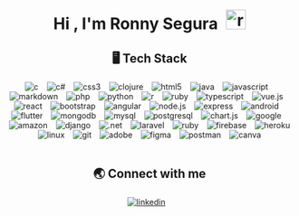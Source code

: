 <!--START_SECTION:TITLE-->
# <p align = center>Hi , I'm Ronny Segura&ensp;<img src="https://media.giphy.com/media/hvRJCLFzcasrR4ia7z/giphy.gif" alt= "rohusemer" width="35"></p>
<!--END_SECTION:TITLE-->

<!--START_SECTION:SKILL-->
## <p align = center> 🖥️ 	Tech Stack </p>
<div align = center>
<img src="https://img.shields.io/badge/c-%23555555.svg?style=flat&logo=c&logoColor=white" alt=c /> &ensp;
<img src="https://img.shields.io/badge/c%23-%23178600.svg?style=flat&logo=c-sharp&logoColor=white" alt=c# /> &ensp;
<img src="https://img.shields.io/badge/css3-%23563d7c.svg?style=flat&logo=css3&logoColor=white" alt=css3 /> &ensp;
<img src="https://img.shields.io/badge/clojure-%23db5855.svg?style=flat&logo=clojure&logoColor=white" alt=clojure /> &ensp;
<img src="https://img.shields.io/badge/html5-%23e34c26.svg?style=flat&logo=html5&logoColor=white" alt=html5 /> &ensp;
<img src="https://img.shields.io/badge/java-%23b07219.svg?style=flat&logo=java&logoColor=white" alt=java /> &ensp;
<img src="https://img.shields.io/badge/javascript-%23f1e05a.svg?style=flat&logo=javascript&logoColor=white" alt=javascript /> &ensp;
<img src="https://img.shields.io/badge/markdown-%23083fa1.svg?style=flat&logo=markdown&logoColor=white" alt=markdown /> &ensp;
<img src="https://img.shields.io/badge/php-%234F5D95.svg?style=flat&logo=php&logoColor=white" alt=php /> &ensp;
<img src="https://img.shields.io/badge/python-%233572A5.svg?style=flat&logo=python&logoColor=white" alt=python /> &ensp;
<img src="https://img.shields.io/badge/r-%23198CE7.svg?style=flat&logo=r&logoColor=white" alt=r /> &ensp;
<img src="https://img.shields.io/badge/ruby-%23701516.svg?style=flat&logo=ruby&logoColor=white" alt=ruby /> &ensp;
<img src="https://img.shields.io/badge/typescript-%233178c6.svg?style=flat&logo=typescript&logoColor=white" alt=typescript /> &ensp;
<img src="https://img.shields.io/badge/vue.js-%2341b883.svg?style=flat&logo=vue.js&logoColor=white" alt=vue.js /> &ensp;
<img src="https://img.shields.io/badge/react-%2361dbfb.svg?style=flat&logo=react&logoColor=white" alt=react /> &ensp;
<img src="https://img.shields.io/badge/bootstrap-%23553c7b.svg?style=flat&logo=bootstrap&logoColor=white" alt=bootstrap /> &ensp;
<img src="https://img.shields.io/badge/angular-%23b52e31.svg?style=flat&logo=angular&logoColor=white" alt=angular /> &ensp;
<img src="https://img.shields.io/badge/node.js-%233c873a.svg?style=flat&logo=node.js&logoColor=white" alt=node.js /> &ensp;
<img src="https://img.shields.io/badge/express-%23626361.svg?style=flat&logo=express&logoColor=white" alt=express /> &ensp;
<img src="https://img.shields.io/badge/android-%2332DE84.svg?style=flat&logo=android&logoColor=white" alt=android /> &ensp;
<img src="https://img.shields.io/badge/flutter-%2342A5F5.svg?style=flat&logo=flutter&logoColor=white" alt=flutter /> &ensp;
<img src="https://img.shields.io/badge/mongodb-%234db33d.svg?style=flat&logo=mongodb&logoColor=white" alt=mongodb /> &ensp;
<img src="https://img.shields.io/badge/mysql-%2300758f.svg?style=flat&logo=mysql&logoColor=white" alt=mysql /> &ensp;
<img src="https://img.shields.io/badge/postgresql-%230064a5.svg?style=flat&logo=postgresql&logoColor=white" alt=postgresql /> &ensp;
<img src="https://img.shields.io/badge/chart.js-%23e85858.svg?style=flat&logo=chart.js&logoColor=white" alt=chart.js /> &ensp;
<img src="https://img.shields.io/badge/google cloud-%230F9D58.svg?style=flat&logo=google cloud&logoColor=white" alt=google cloud /> &ensp;
<img src="https://img.shields.io/badge/amazon aws-%23FF9900.svg?style=flat&logo=amazon aws&logoColor=white" alt=amazon aws /> &ensp;
<img src="https://img.shields.io/badge/django-%23092e20.svg?style=flat&logo=django&logoColor=white" alt=django /> &ensp;
<img src="https://img.shields.io/badge/.net-%23945db7.svg?style=flat&logo=.net&logoColor=white" alt=.net /> &ensp;
<img src="https://img.shields.io/badge/laravel-%23fb503b.svg?style=flat&logo=laravel&logoColor=white" alt=laravel /> &ensp;
<img src="https://img.shields.io/badge/ruby on rails-%23cc0000.svg?style=flat&logo=ruby on rails&logoColor=white" alt=ruby on rails /> &ensp;
<img src="https://img.shields.io/badge/firebase-%23FFA000.svg?style=flat&logo=firebase&logoColor=white" alt=firebase /> &ensp;
<img src="https://img.shields.io/badge/heroku-%236762a6.svg?style=flat&logo=heroku&logoColor=white" alt=heroku /> &ensp;
<img src="https://img.shields.io/badge/linux-%23ffcc33.svg?style=flat&logo=linux&logoColor=white" alt=linux /> &ensp;
<img src="https://img.shields.io/badge/git-%23f1502f.svg?style=flat&logo=git&logoColor=white" alt=git /> &ensp;
<img src="https://img.shields.io/badge/adobe xd-%2346034a.svg?style=flat&logo=adobe xd&logoColor=white" alt=adobe xd /> &ensp;
<img src="https://img.shields.io/badge/figma-%2300d47b.svg?style=flat&logo=figma&logoColor=white" alt=figma /> &ensp;
<img src="https://img.shields.io/badge/postman-%23ef5b25.svg?style=flat&logo=postman&logoColor=white" alt=postman /> &ensp;
<img src="https://img.shields.io/badge/canva-%236a3be4.svg?style=flat&logo=canva&logoColor=white" alt=canva /> &ensp;
</div>
<!--END_SECTION:SKILL--><br/>

<!--START_SECTION:SOCIAL-->
## <p align = center> 🌏 	Connect with me </p>
<div align = center>
<a href=https://www.linkedin.com/in/rohusemer ><img src="https://img.shields.io/badge/linkedin-rohusemer-%230072b1.svg?style=flat&logo=linkedin&logoColor=white" 
                alt=linkedin /></a> &ensp;
</div>
